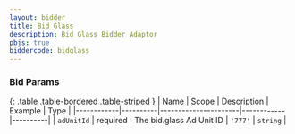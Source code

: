 ```yaml
---
layout: bidder
title: Bid Glass
description: Bid Glass Bidder Adaptor
pbjs: true
biddercode: bidglass
---
```




### Bid Params

{: .table .table-bordered .table-striped }
| Name       | Scope    | Description          | Example    | Type     |
|------------|----------|----------------------|------------|----------|
| `adUnitId`    | required | The bid.glass Ad Unit ID  | `'777'` | `string` |
